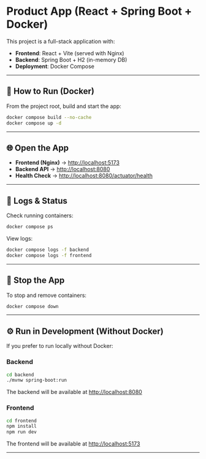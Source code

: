 # Product App (React + Spring Boot + Docker)

This project is a full-stack application with:

- **Frontend**: React + Vite (served with Nginx)  
- **Backend**: Spring Boot + H2 (in-memory DB)  
- **Deployment**: Docker Compose  

---

## 🚀 How to Run (Docker)

From the project root, build and start the app:

```bash
docker compose build --no-cache
docker compose up -d
```

---

## 🌐 Open the App

- **Frontend (Nginx)** → [http://localhost:5173](http://localhost:5173)  
- **Backend API** → [http://localhost:8080](http://localhost:8080)  
- **Health Check** → [http://localhost:8080/actuator/health](http://localhost:8080/actuator/health)  

---

## 📜 Logs & Status

Check running containers:

```bash
docker compose ps
```

View logs:

```bash
docker compose logs -f backend
docker compose logs -f frontend
```

---

## 🛑 Stop the App

To stop and remove containers:

```bash
docker compose down
```

---

## ⚙️ Run in Development (Without Docker)

If you prefer to run locally without Docker:

### Backend
```bash
cd backend
./mvnw spring-boot:run
```
The backend will be available at [http://localhost:8080](http://localhost:8080)

### Frontend
```bash
cd frontend
npm install
npm run dev
```
The frontend will be available at [http://localhost:5173](http://localhost:5173)

---
